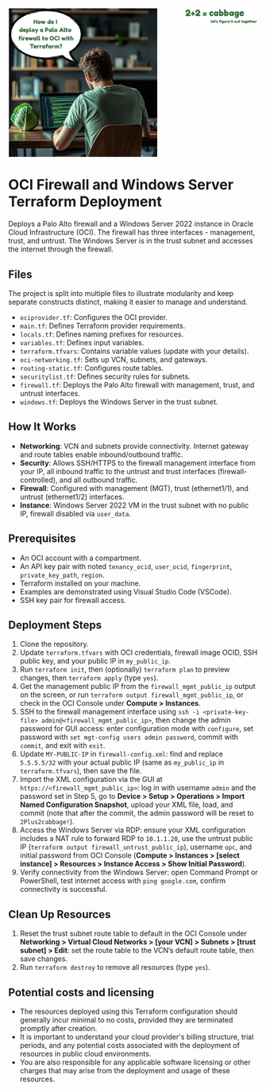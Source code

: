 <img align="right" width="150" src="https://github.com/2plus2cabbage/2plus2cabbage/blob/main/images/2plus2cabbage.png">

<img src="https://github.com/2plus2cabbage/2plus2cabbage/blob/main/images/oci-paloalto-base.png" alt="oci-paloalto-base" width="300" align="left">
<br clear="left">

# OCI Firewall and Windows Server Terraform Deployment

Deploys a Palo Alto firewall and a Windows Server 2022 instance in Oracle Cloud Infrastructure (OCI). The firewall has three interfaces - management, trust, and untrust. The Windows Server is in the trust subnet and accesses the internet through the firewall.

## Files
The project is split into multiple files to illustrate modularity and keep separate constructs distinct, making it easier to manage and understand.
- `ociprovider.tf`: Configures the OCI provider.
- `main.tf`: Defines Terraform provider requirements.
- `locals.tf`: Defines naming prefixes for resources.
- `variables.tf`: Defines input variables.
- `terraform.tfvars`: Contains variable values (update with your details).
- `oci-networking.tf`: Sets up VCN, subnets, and gateways.
- `routing-static.tf`: Configures route tables.
- `securitylist.tf`: Defines security rules for subnets.
- `firewall.tf`: Deploys the Palo Alto firewall with management, trust, and untrust interfaces.
- `windows.tf`: Deploys the Windows Server in the trust subnet.

## How It Works
- **Networking**: VCN and subnets provide connectivity. Internet gateway and route tables enable inbound/outbound traffic.
- **Security**: Allows SSH/HTTPS to the firewall management interface from your IP, all inbound traffic to the untrust and trust interfaces (firewall-controlled), and all outbound traffic.
- **Firewall**: Configured with management (MGT), trust (ethernet1/1), and untrust (ethernet1/2) interfaces.
- **Instance**: Windows Server 2022 VM in the trust subnet with no public IP, firewall disabled via `user_data`.

## Prerequisites
- An OCI account with a compartment.
- An API key pair with noted `tenancy_ocid`, `user_ocid`, `fingerprint`, `private_key_path`, `region`.
- Terraform installed on your machine.
- Examples are demonstrated using Visual Studio Code (VSCode).
- SSH key pair for firewall access.

## Deployment Steps
1. Clone the repository.
2. Update `terraform.tfvars` with OCI credentials, firewall image OCID, SSH public key, and your public IP in `my_public_ip`.
3. Run `terraform init`, then (optionally) `terraform plan` to preview changes, then `terraform apply` (type `yes`).
4. Get the management public IP from the `firewall_mgmt_public_ip` output on the screen, or run `terraform output firewall_mgmt_public_ip`, or check in the OCI Console under **Compute > Instances**.
5. SSH to the firewall management interface using `ssh -i <private-key-file> admin@<firewall_mgmt_public_ip>`, then change the admin password for GUI access: enter configuration mode with `configure`, set password with `set mgt-config users admin password`, commit with `commit`, and exit with `exit`.
6. Update `MY-PUBLIC-IP` in `firewall-config.xml`: find and replace `5.5.5.5/32` with your actual public IP (same as `my_public_ip` in `terraform.tfvars`), then save the file.
7. Import the XML configuration via the GUI at `https://<firewall_mgmt_public_ip>`: log in with username `admin` and the password set in Step 5, go to **Device > Setup > Operations > Import Named Configuration Snapshot**, upload your XML file, load, and commit (note that after the commit, the admin password will be reset to `2Plus2cabbage!`).
8. Access the Windows Server via RDP: ensure your XML configuration includes a NAT rule to forward RDP to `10.1.1.20`, use the untrust public IP (`terraform output firewall_untrust_public_ip`), username `opc`, and initial password from OCI Console (**Compute > Instances > [select instance] > Resources > Instance Access > Show Initial Password**).
9. Verify connectivity from the Windows Server: open Command Prompt or PowerShell, test internet access with `ping google.com`, confirm connectivity is successful.

## Clean Up Resources
1. Reset the trust subnet route table to default in the OCI Console under **Networking > Virtual Cloud Networks > [your VCN] > Subnets > [trust subnet] > Edit**: set the route table to the VCN’s default route table, then save changes.
2. Run `terraform destroy` to remove all resources (type `yes`).

## Potential costs and licensing
- The resources deployed using this Terraform configuration should generally incur minimal to no costs, provided they are terminated promptly after creation.
- It is important to understand your cloud provider's billing structure, trial periods, and any potential costs associated with the deployment of resources in public cloud environments.
- You are also responsible for any applicable software licensing or other charges that may arise from the deployment and usage of these resources.